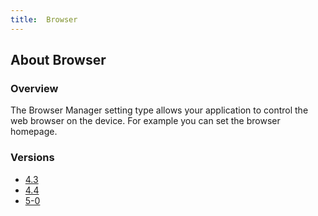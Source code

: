 ```yaml
---
title:  Browser
---
```


## About Browser

### Overview

The Browser Manager setting type allows your application to control the web browser on the device. For example you can set the browser homepage. 

### Versions

* [4.3](4-3)
* [4.4](4-4)
* [5-0](5-0)